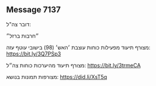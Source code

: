 ## Message 7137

דובר צה"ל:

״חרבות ברזל״

מצורף תיעוד מפעילות כוחות עוצבת ׳האש׳ (98) בישובי עוטף עזה: https://bit.ly/3Q7PSp3

מצורף תיעוד מהיערכות כוחות צה״ל: https://bit.ly/3trmeCA

מצורפות תמונות בנושא: https://did.li/XsT5q

